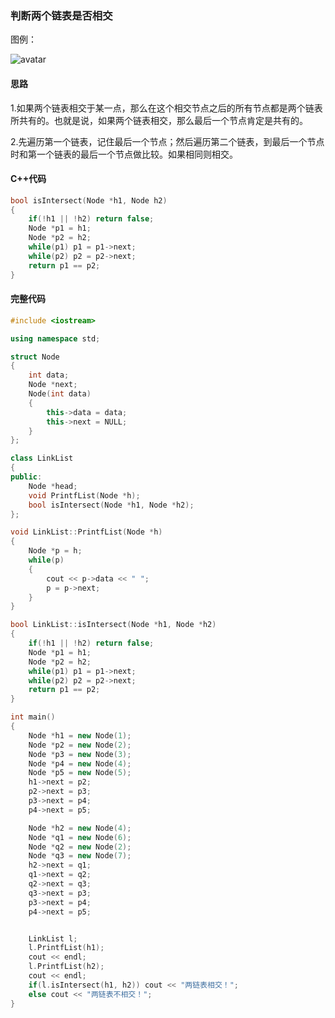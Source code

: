 ### 判断两个链表是否相交

图例：

![avatar](C:\Users\S1-02\Desktop\LeetCode\无环相交链表.png)

#### 思路

1.如果两个链表相交于某一点，那么在这个相交节点之后的所有节点都是两个链表所共有的。也就是说，如果两个链表相交，那么最后一个节点肯定是共有的。

2.先遍历第一个链表，记住最后一个节点；然后遍历第二个链表，到最后一个节点时和第一个链表的最后一个节点做比较。如果相同则相交。

#### C++代码

```c++
bool isIntersect(Node *h1, Node h2)
{
    if(!h1 || !h2) return false;
    Node *p1 = h1;
    Node *p2 = h2;
    while(p1) p1 = p1->next;
    while(p2) p2 = p2->next;
    return p1 == p2;
}
```

#### 完整代码

```c++
#include <iostream>

using namespace std;

struct Node
{
    int data;
    Node *next;
    Node(int data)
    {
        this->data = data;
        this->next = NULL;
    }
};

class LinkList
{
public:
    Node *head;
    void PrintfList(Node *h);
    bool isIntersect(Node *h1, Node *h2);
};

void LinkList::PrintfList(Node *h)
{
    Node *p = h;
    while(p)
    {
        cout << p->data << " ";
        p = p->next;
    }
}

bool LinkList::isIntersect(Node *h1, Node *h2)
{
    if(!h1 || !h2) return false;
    Node *p1 = h1;
    Node *p2 = h2;
    while(p1) p1 = p1->next;
    while(p2) p2 = p2->next;
    return p1 == p2;
}

int main()
{
    Node *h1 = new Node(1);
    Node *p2 = new Node(2);
    Node *p3 = new Node(3);
    Node *p4 = new Node(4);
    Node *p5 = new Node(5);
    h1->next = p2;
    p2->next = p3;
    p3->next = p4;
    p4->next = p5;

    Node *h2 = new Node(4);
    Node *q1 = new Node(6);
    Node *q2 = new Node(2);
    Node *q3 = new Node(7);
    h2->next = q1;
    q1->next = q2;
    q2->next = q3;
    q3->next = p3;
    p3->next = p4;
    p4->next = p5;


    LinkList l;
    l.PrintfList(h1);
    cout << endl;
    l.PrintfList(h2);
    cout << endl;
    if(l.isIntersect(h1, h2)) cout << "两链表相交！";
    else cout << "两链表不相交！";
}
```